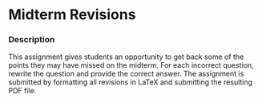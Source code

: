 # Midterm Revisions

### Description

This assignment gives students an opportunity to get back some of the points they may have missed on the midterm. For each incorrect question, rewrite the question and provide the correct answer. The assignment is submitted by formatting all revisions in LaTeX and submitting the resulting PDF file.
